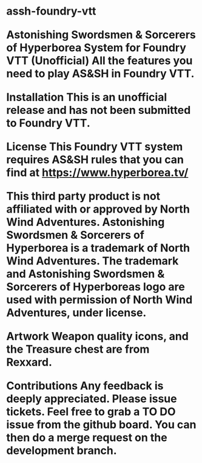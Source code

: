 <h1> assh-foundry-vtt </>

Astonishing Swordsmen & Sorcerers of Hyperborea System for Foundry VTT (Unofficial)
All the features you need to play AS&SH in Foundry VTT.

Installation
This is an unofficial release and has not been submitted to Foundry VTT.

License
This Foundry VTT system requires AS&SH rules that you can find at https://www.hyperborea.tv/

This third party product is not affiliated with or approved by North Wind Adventures.
Astonishing Swordsmen & Sorcerers of Hyperborea is a trademark of North Wind Adventures.
The trademark and Astonishing Swordsmen & Sorcerers of Hyperboreas logo are used with permission of North Wind Adventures, under license.

Artwork
Weapon quality icons, and the Treasure chest are from Rexxard.

Contributions
Any feedback is deeply appreciated. Please issue tickets.
Feel free to grab a TO DO issue from the github board. You can then do a merge request on the development branch.
